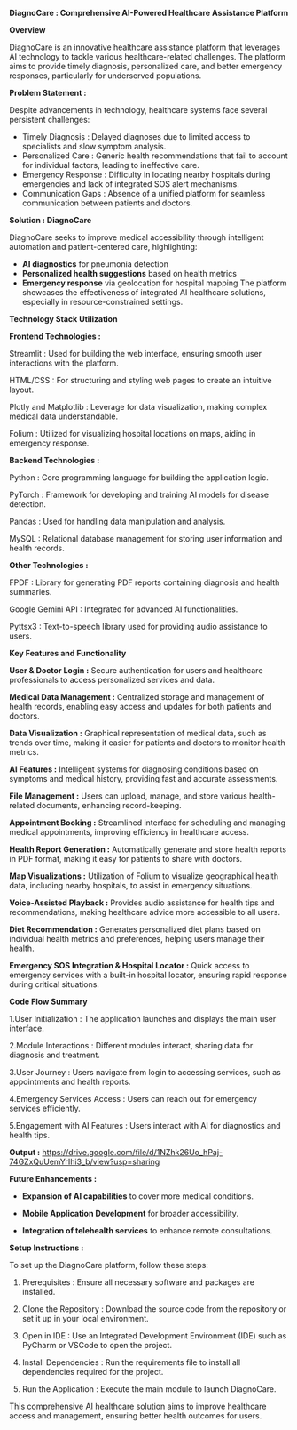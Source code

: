 **DiagnoCare : Comprehensive AI-Powered Healthcare Assistance Platform**

**Overview**

DiagnoCare is an innovative healthcare assistance platform that leverages AI technology to tackle various healthcare-related challenges. The platform aims to provide timely diagnosis, personalized care, and better emergency responses, particularly for underserved populations.

**Problem Statement :** 

Despite advancements in technology, healthcare systems face several persistent challenges:
- Timely Diagnosis : Delayed diagnoses due to limited access to specialists and slow symptom analysis.
- Personalized Care : Generic health recommendations that fail to account for individual factors, leading to ineffective care.
- Emergency Response : Difficulty in locating nearby hospitals during emergencies and lack of integrated SOS alert mechanisms.
- Communication Gaps : Absence of a unified platform for seamless communication between patients and doctors.

**Solution : DiagnoCare**

DiagnoCare seeks to improve medical accessibility through intelligent automation and patient-centered care, highlighting:
- **AI diagnostics** for pneumonia detection
- **Personalized health suggestions** based on health metrics
- **Emergency response** via geolocation for hospital mapping
The platform showcases the effectiveness of integrated AI healthcare solutions, especially in resource-constrained settings.



**Technology Stack Utilization**

**Frontend Technologies :**

Streamlit : Used for building the web interface, ensuring smooth user interactions with the platform.

HTML/CSS : For structuring and styling web pages to create an intuitive layout.

Plotly and Matplotlib : Leverage for data visualization, making complex medical data understandable.

Folium : Utilized for visualizing hospital locations on maps, aiding in emergency response.


**Backend Technologies :**

Python : Core programming language for building the application logic.

PyTorch : Framework for developing and training AI models for disease detection.

Pandas : Used for handling data manipulation and analysis.

MySQL : Relational database management for storing user information and health records.


**Other Technologies :**

FPDF : Library for generating PDF reports containing diagnosis and health summaries.

Google Gemini API : Integrated for advanced AI functionalities.

Pyttsx3 : Text-to-speech library used for providing audio assistance to users.



**Key Features and Functionality**

**User & Doctor Login :**
Secure authentication for users and healthcare professionals to access personalized services and data.

**Medical Data Management :**
Centralized storage and management of health records, enabling easy access and updates for both patients and doctors.

**Data Visualization :**
Graphical representation of medical data, such as trends over time, making it easier for patients and doctors to monitor health metrics.

**AI Features :**             Intelligent systems for diagnosing conditions based on symptoms and medical history, providing fast and accurate assessments.

**File Management :**
Users can upload, manage, and store various health-related documents, enhancing record-keeping.

**Appointment Booking :**
Streamlined interface for scheduling and managing medical appointments, improving efficiency in healthcare access.

**Health Report Generation :**
Automatically generate and store health reports in PDF format, making it easy for patients to share with doctors.

**Map Visualizations :**
Utilization of Folium to visualize geographical health data, including nearby hospitals, to assist in emergency situations.

**Voice-Assisted Playback :**
Provides audio assistance for health tips and recommendations, making healthcare advice more accessible to all users.

**Diet Recommendation :**
Generates personalized diet plans based on individual health metrics and preferences, helping users manage their health.

**Emergency SOS Integration  & Hospital Locator :**
Quick access to emergency services with a built-in hospital locator, ensuring rapid response during critical situations.



**Code Flow Summary**

1.User Initialization : The application launches and displays the main user interface.

2.Module Interactions : Different modules interact, sharing data for diagnosis and treatment.

3.User Journey : Users navigate from login to accessing services, such as appointments and health reports.

4.Emergency Services Access : Users can reach out for emergency services efficiently.

5.Engagement with AI Features : Users interact with AI for diagnostics and health tips.


**Output :** https://drive.google.com/file/d/1NZhk26Uo_hPaj-74GZxQuUemYrIhi3_b/view?usp=sharing


**Future Enhancements :**
- **Expansion of AI capabilities** to cover more medical conditions.
 
- **Mobile Application Development** for broader accessibility.
 
- **Integration of telehealth services** to enhance remote consultations.
  

**Setup Instructions :**

To set up the DiagnoCare platform, follow these steps:

1. Prerequisites : Ensure all necessary software and packages are installed.
   
2. Clone the Repository : Download the source code from the repository or set it up in your local environment.
 
3. Open in IDE : Use an Integrated Development Environment (IDE) such as PyCharm or VSCode to open the project.
 
4. Install Dependencies : Run the requirements file to install all dependencies required for the project.
 
5. Run the Application : Execute the main module to launch DiagnoCare. 

This comprehensive AI healthcare solution aims to improve healthcare access and management, ensuring better health outcomes for users.
